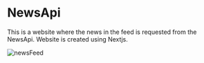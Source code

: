 NewsApi
=======
This is a website where the news in the feed is requested from the NewsApi.
Website is created using Nextjs.


![newsFeed](https://user-images.githubusercontent.com/123560410/235583514-5ae2bf9c-fe7d-4602-9dbe-c8d24d840f8e.png)
